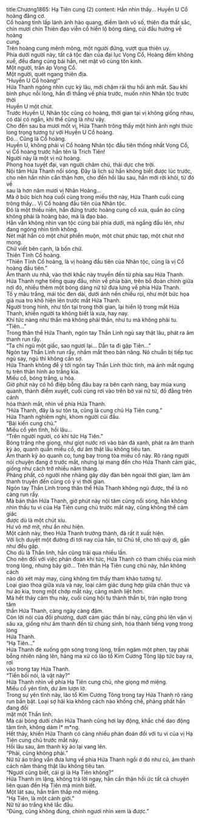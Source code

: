 title:Chương1865: Hạ Tiên cung (2)
content:
Hắn nhìn thấy... Huyền U Cổ hoàng đăng cơ.<br>Cổ hoàng tinh lấp lánh ánh hào quang, điềm lành vô số, thiên địa thất sắc,<br>chín mươi chín Thiên đạo viễn cổ hiển lộ bóng dáng, cúi đầu hướng về hoàng<br>cung.<br>Trên hoàng cung mênh mông, một người đứng, vượt qua thiên uy.<br>Phía dưới người này, tất cả tộc đàn của đại lục Vọng Cổ, Hoàng đếm không<br>xuể, đều đang cúng bái hắn, nét mặt vô cùng tôn kính.<br>Một người, trấn áp Vọng Cổ.<br>Một người, quét ngang thiên địa.<br>“Huyền U Cổ hoàng!”<br>Hứa Thanh ngóng nhìn cực kỳ lâu, mới chậm rãi thu hồi ánh mắt. Sau khi<br>bình phục nỗi lòng, hắn đi thẳng về phía trước, muốn nhìn Nhân tộc trước thời<br>Huyền U một chút.<br>Trước Huyền U, Nhân tộc cũng có hoàng, thời gian tại vị không giống nhau,<br>có dài có ngắn, khí thế cũng là như vậy.<br>Cho đến sau ba mươi mốt vị, Hứa Thanh trông thấy một hình ảnh nghi thức<br>long trọng tương tự với Huyền U Cổ hoàng.<br>Đó... Cũng là Cổ hoàng.<br>Huyền U, không phải vị Cổ hoàng Nhân tộc đầu tiên thống nhất Vọng Cổ,<br>vị Cổ hoàng trước hắn tên là Trích Tiên!<br>Người này là một vị nữ hoàng.<br>Phong hoa tuyệt đại, vạn người chăm chú, thải dực che trời.<br>Nội tâm Hứa Thanh nổi sóng. Đây là lịch sử hắn không biết được lúc trước,<br>cho nên hắn nhìn cẩn thận hơn, cho đến hồi lâu sau, hắn mới rời khỏi, từ đó về<br>sau là hơn năm mươi vị Nhân Hoàng...<br>Mà ở bức bích hoạ cuối cùng trong miếu thờ này, Hứa Thanh cuối cùng<br>trông thấy... Vị Cổ hoàng đầu tiên của Nhân tộc.<br>Đó là một thiếu niên, hắn đứng trước hoàng cung cổ xưa, quần áo cũng<br>không phải là hoàng bào, mà là đạo bào.<br>Hắn vẫn không nhìn vạn tộc cúng bái phía dưới, mà ngẩng đầu lên, như<br>đang ngóng nhìn tinh không.<br>Nét mặt hắn có một chút phiền muộn, một chút phức tạp, một chút nhớ<br>mong.<br>Chữ viết bên cạnh, là bốn chữ.<br>Thiên Tĩnh Cổ hoàng.<br>“Thiên Tĩnh Cổ hoàng, là vị hoàng đầu tiên của Nhân tộc, cũng là vị Cổ<br>hoàng đầu tiên.”<br>Âm thanh ưu nhã, vào thời khắc này truyền đến từ phía sau Hứa Thanh.<br>Hứa Thanh nghe tiếng quay đầu, nhìn về phía bàn, trên bồ đoàn chính giữa<br>nơi đó, nhiều thêm một bóng dáng nữ tử đưa lưng về phía Hứa Thanh.<br>Tố y màu trắng, mái tóc đen dài, dưới ánh nến chiếu rọi, như một bức họa<br>già nua tro khô hiện lên trước mắt Hứa Thanh.<br>Người trong hình, như tồn tại trong thời gian, lại hiển lộ trong mắt Hứa<br>Thanh, khiến người ta không biết là xưa, hay nay.<br>Khí tức nàng như thần mà không phải thần, như tu mà không phải tu.<br>“Tiên...”<br>Trong thân thể Hứa Thanh, ngón tay Thần Linh ngủ say thật lâu, phát ra âm<br>thanh run rẩy.<br>“Ta chỉ ngủ một giấc, sao ngươi lại... Dẫn ta đi gặp Tiên...”<br>Ngón tay Thần Linh run rẩy, nhắm mắt theo bản năng. Nó chuẩn bị tiếp tục<br>ngủ say, ngủ thì không cần sợ.<br>Hứa Thanh không để ý tới ngón tay Thần Linh thức tỉnh, mà ánh mắt ngưng<br>tụ trên thân hình áo trắng kia.<br>Miếu cổ, bóng trắng, u hỏa.<br>Giờ phút này có hồ điệp bỗng đâu bay ra bên cạnh nàng, bay múa xung<br>quanh, thành điểm xuyết, cuối cùng rơi vào trên bờ vai nữ tử, đồ đằng trên cánh<br>hóa thành mắt, nhìn về phía Hứa Thanh.<br>“Hứa Thanh, đây là sư tôn ta, cũng là cung chủ Hạ Tiên cung.”<br>Hứa Thanh nghiêm nghị, khom người cúi đầu.<br>“Bái kiến cung chủ.”<br>Miếu cổ yên tĩnh, hồi lâu...<br>“Trên người ngươi, có khí tức Hạ Tiên.”<br>Bóng trắng nhẹ giọng, như giọt nước rơi vào bàn đá xanh, phát ra âm thanh<br>kỳ ảo, quanh quẩn miếu cổ, dư âm thật lâu không tiêu tan.<br>Âm thanh kỳ ảo quanh co, tung bay trong tòa miếu cổ này. Rõ ràng người<br>nói chuyện đang ở trước mắt, nhưng lại mang đến cho Hứa Thanh cảm giác,<br>giống như cách trở nhiều năm tháng.<br>Phảng phất, có người nhẹ nhàng gảy dây đàn bên ngoài thời gian, làm âm<br>thanh truyền đến cũng có ý vị thời gian.<br>Ngón tay Thần Linh trong thân thể Hứa Thanh không ngủ được, thế là nó<br>càng run rẩy.<br>Mà bản thân Hứa Thanh, giờ phút này nội tâm cũng nổi sóng, hắn không<br>nhìn thấu tu vi của Hạ Tiên cung chủ trước mắt này, cũng không thể cảm giác<br>được dù là một chút xíu.<br>Hư vô mờ mịt, như ẩn như hiện.<br>Một cảnh này, theo Hứa Thanh trưởng thành, đã rất ít xuất hiện.<br>Với lịch duyệt một đường đi tới nay của hắn, từ Chủ tể, cho tới quỷ dị, gần<br>như đều gặp.<br>Cho dù là Thần linh, hắn cũng trải qua nhiều lần.<br>Cho nên đối với việc phán đoán khí tức, Hứa Thanh có tham chiếu của mình<br>trong lòng, nhưng bây giờ... Trên thân Hạ Tiên cung chủ này, hắn không cách<br>nào dò xét mảy may, cũng không tìm thấy tham khảo tương tự.<br>Loại giao thoa giữa xưa và nay, loại cảm giác dung hợp giữa chân thực và<br>hư ảo kia, trong một chớp mắt này, càng mãnh liệt hơn.<br>Mà hết thảy cảm thụ này, cuối cùng hội tụ thành thần bí, tràn ngập trong tâm<br>thần Hứa Thanh, càng ngày càng đậm.<br>Còn lời nói của đối phương, dưới cảm giác thần bí này, cũng phủ lên vận vị<br>sâu xa, giống như âm thanh đến từ chúng sinh, hóa thành tiếng vọng trong lòng<br>Hứa Thanh.<br>“Hạ Tiên...”<br>Hứa Thanh đè xuống gợn sóng trong lòng, trầm ngâm một phen, tay phải<br>bỗng nhiên nâng lên, hàng ma xử có lão tổ Kim Cương Tông lập tức bay ra, rơi<br>vào trong tay Hứa Thanh.<br>“Tiền bối nói, là vật này?”<br>Hứa Thanh nhìn về phía Hạ Tiên cung chủ, nhẹ giọng mở miệng.<br>Miếu cổ yên tĩnh, dư âm lượn lờ.<br>Trong sự yên tĩnh này, lão tổ Kim Cương Tông trong tay Hứa Thanh rõ ràng<br>run bần bật. Loại sợ hãi kia không cách nào khống chế, phảng phất hắn đang đối<br>mặt một Thần linh.<br>Mà cái bóng dưới chân Hứa Thanh cũng hơi lay động, khắc chế dao động<br>tâm tình, không dám l* m*ng.<br>Hết thảy, khiến Hứa Thanh có càng nhiều phán đoán đối với tu vi của vị Hạ<br>Tiên cung chủ trước mắt này.<br>Hồi lâu sau, âm thanh kỳ ảo lại vang lên.<br>“Phải, cũng không phải.”<br>Nữ tử áo trắng vẫn đưa lưng về phía Hứa Thanh ngồi ở đó như cũ, âm thanh<br>cách năm tháng thật lâu không tiêu tan.<br>“Ngươi cũng biết, cái gì là Hạ Tiên không?”<br>Hứa Thanh im lặng, không trả lời ngay, hắn cẩn thận hồi ức tất cả chuyện<br>liên quan đến Hạ Tiên mà mình biết.<br>Một lát sau, hắn trầm thấp mở miệng.<br>“Hạ Tiên, là một cảnh giới.”<br>Nữ tử áo trắng khẽ lắc đầu.<br>“Đúng, cũng không đúng, chính ngươi nhìn xem là được.”